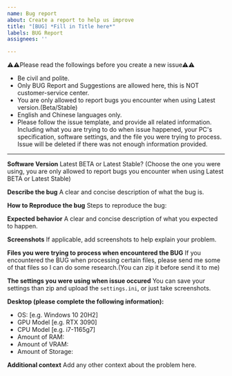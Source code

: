 ```yaml
---
name: Bug report
about: Create a report to help us improve
title: "[BUG] *Fill in Title here*"
labels: BUG Report
assignees: ''

---
```


⚠⚠Please read the followings before you create a new issue⚠⚠
- Be civil and polite.
- Only BUG Report and Suggestions are allowed here, this is NOT customer-service center.
- You are only allowed to report bugs you encounter when using Latest version.(Beta/Stable)
- English and Chinese languages only.
- Please follow the issue template, and provide all related information. Including what you are trying to do when issue happened, your PC's specification, software settings, and the file you were trying to process. Issue will be deleted if there was not enough information provided.

---

**Software Version**
Latest BETA or Latest Stable?
(Choose the one you were using, you are only allowed to report bugs you encounter when using Latest BETA or Latest Stable)

**Describe the bug**
A clear and concise description of what the bug is.

**How to Reproduce the bug**
Steps to reproduce the bug:

**Expected behavior**
A clear and concise description of what you expected to happen.

**Screenshots**
If applicable, add screenshots to help explain your problem.

**Files you were trying to process when encountered the BUG**
If you encountered the BUG when processing certain files, please send me some of that files so I can do some research.(You can zip it before send it to me)

**The settings you were using when issue occured**
You can save your settings than zip and upload the `settings.ini`, or just take screenshots.

**Desktop (please complete the following information):**
 - OS: [e.g. Windows 10 20H2]
 - GPU Model [e.g. RTX 3090]
 - CPU Model [e.g. i7-1165g7]
 - Amount of RAM:
 - Amount of VRAM:
 - Amount of Storage:

**Additional context**
Add any other context about the problem here.

